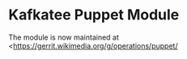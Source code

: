 # Kafkatee Puppet Module

The module is now maintained at <https://gerrit.wikimedia.org/g/operations/puppet/

